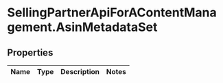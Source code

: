 # SellingPartnerApiForAContentManagement.AsinMetadataSet

## Properties
Name | Type | Description | Notes
------------ | ------------- | ------------- | -------------


